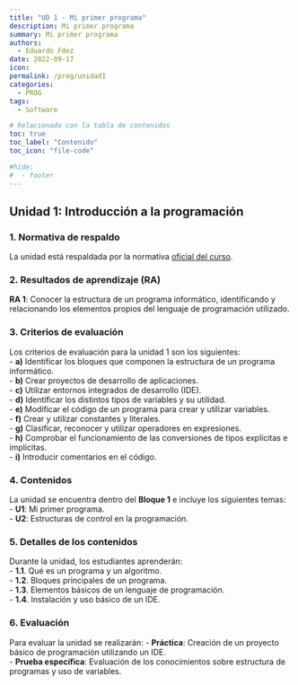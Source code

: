 ```yaml
---
title: "UD 1 - Mi primer programa"
description: Mi primer programa
summary: Mi primer programa
authors:
  - Eduardo Fdez
date: 2022-09-17
icon:
permalink: /prog/unidad1
categories:
  - PROG
tags:
  - Software

# Relacionado con la tabla de contenidos
toc: true
toc_label: "Contenido"
toc_icon: "file-code"

#hide:
#  - footer
---
```


## Unidad 1: Introducción a la programación

### 1. **Normativa de respaldo**  
   La unidad está respaldada por la normativa [oficial del curso](https://www.todofp.es/dam/jcr:c198771c-775e-469b-936f-5f5ef6af165a/andtsdesarrollo-aplicaciones-web-pdf.pdf).

### 2. **Resultados de aprendizaje (RA)**   
**RA 1**: Conocer la estructura de un programa informático, identificando y relacionando los elementos propios del lenguaje de programación utilizado.   

### 3. **Criterios de evaluación**   
   Los criterios de evaluación para la unidad 1 son los siguientes:   
    - **a)** Identificar los bloques que componen la estructura de un programa informático.   
    - **b)** Crear proyectos de desarrollo de aplicaciones.   
    - **c)** Utilizar entornos integrados de desarrollo (IDE).   
    - **d)** Identificar los distintos tipos de variables y su utilidad.   
    - **e)** Modificar el código de un programa para crear y utilizar variables.   
    - **f)** Crear y utilizar constantes y literales.   
    - **g)** Clasificar, reconocer y utilizar operadores en expresiones.   
    - **h)** Comprobar el funcionamiento de las conversiones de tipos explícitas e implícitas.   
    - **i)** Introducir comentarios en el código.  

### 4. **Contenidos**  
   La unidad se encuentra dentro del **Bloque 1** e incluye los siguientes temas:   
    - **U1**: Mi primer programa.   
    - **U2**: Estructuras de control en la programación.

### 5. **Detalles de los contenidos**
   Durante la unidad, los estudiantes aprenderán:   
    - **1.1**. Qué es un programa y un algoritmo.   
    - **1.2**. Bloques principales de un programa.   
    - **1.3**. Elementos básicos de un lenguaje de programación.   
    - **1.4**. Instalación y uso básico de un IDE.    

### 6. **Evaluación**
   Para evaluar la unidad se realizarán:
    - **Práctica**: Creación de un proyecto básico de programación utilizando un IDE.      
    - **Prueba específica**: Evaluación de los conocimientos sobre estructura de programas y uso de variables.